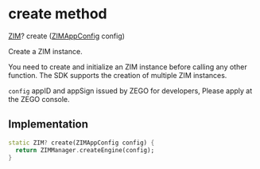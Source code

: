 


# create method








[ZIM](../../zego_uikit_prebuilt_live_audio_room/ZIM-class.md)? create
([ZIMAppConfig](../../zego_uikit_prebuilt_live_audio_room/ZIMAppConfig-class.md) config)





<p>Create a ZIM instance.</p>
<p>You need to create and initialize an ZIM instance before calling any other function.
The SDK supports the creation of multiple ZIM instances.</p>
<p><code>config</code> appID and appSign issued by ZEGO for developers, Please apply at the ZEGO console.</p>



## Implementation

```dart
static ZIM? create(ZIMAppConfig config) {
  return ZIMManager.createEngine(config);
}
```







